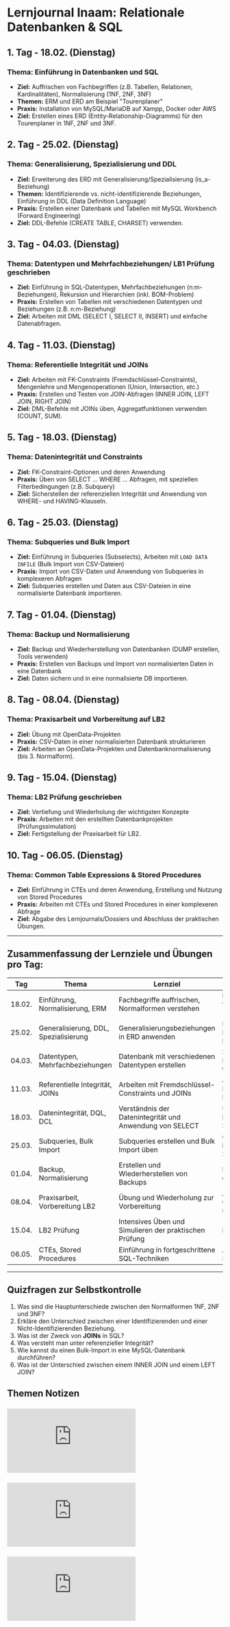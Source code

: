 # Lernjournal Inaam: Relationale Datenbanken & SQL

## 1. Tag - 18.02. (Dienstag)
### Thema: Einführung in Datenbanken und SQL
- **Ziel:** Auffrischen von Fachbegriffen (z.B. Tabellen, Relationen, Kardinalitäten), Normalisierung (1NF, 2NF, 3NF)
- **Themen:** ERM und ERD am Beispiel "Tourenplaner"
- **Praxis:** Installation von MySQL/MariaDB auf Xampp, Docker oder AWS
- **Ziel:** Erstellen eines ERD (Entity-Relationship-Diagramms) für den Tourenplaner in 1NF, 2NF und 3NF.

## 2. Tag - 25.02. (Dienstag)
### Thema: Generalisierung, Spezialisierung und DDL
- **Ziel:** Erweiterung des ERD mit Generalisierung/Spezialisierung (is_a-Beziehung)
- **Themen:** Identifizierende vs. nicht-identifizierende Beziehungen, Einführung in DDL (Data Definition Language)
- **Praxis:** Erstellen einer Datenbank und Tabellen mit MySQL Workbench (Forward Engineering)
- **Ziel:** DDL-Befehle (CREATE TABLE, CHARSET) verwenden.

## 3. Tag - 04.03. (Dienstag)
### Thema: Datentypen und Mehrfachbeziehungen/ LB1 Prüfung geschrieben 
- **Ziel:** Einführung in SQL-Datentypen, Mehrfachbeziehungen (n:m-Beziehungen), Rekursion und Hierarchien (inkl. BOM-Problem)
- **Praxis:** Erstellen von Tabellen mit verschiedenen Datentypen und Beziehungen (z.B. n:m-Beziehung)
- **Ziel:** Arbeiten mit DML (SELECT I, SELECT II, INSERT) und einfache Datenabfragen.

## 4. Tag - 11.03. (Dienstag)
### Thema: Referentielle Integrität und JOINs
- **Ziel:** Arbeiten mit FK-Constraints (Fremdschlüssel-Constraints), Mengenlehre und Mengenoperationen (Union, Intersection, etc.)
- **Praxis:** Erstellen und Testen von JOIN-Abfragen (INNER JOIN, LEFT JOIN, RIGHT JOIN)
- **Ziel:** DML-Befehle mit JOINs üben, Aggregatfunktionen verwenden (COUNT, SUM).

## 5. Tag - 18.03. (Dienstag)
### Thema: Datenintegrität und Constraints
- **Ziel:** FK-Constraint-Optionen und deren Anwendung
- **Praxis:** Üben von SELECT ... WHERE ... Abfragen, mit speziellen Filterbedingungen (z.B. Subquery)
- **Ziel:** Sicherstellen der referenziellen Integrität und Anwendung von WHERE- und HAVING-Klauseln.

## 6. Tag - 25.03. (Dienstag)
### Thema: Subqueries und Bulk Import
- **Ziel:** Einführung in Subqueries (Subselects), Arbeiten mit `LOAD DATA INFILE` (Bulk Import von CSV-Dateien)
- **Praxis:** Import von CSV-Daten und Anwendung von Subqueries in komplexeren Abfragen
- **Ziel:** Subqueries erstellen und Daten aus CSV-Dateien in eine normalisierte Datenbank importieren.

## 7. Tag - 01.04. (Dienstag)
### Thema: Backup und Normalisierung
- **Ziel:** Backup und Wiederherstellung von Datenbanken (DUMP erstellen, Tools verwenden)
- **Praxis:** Erstellen von Backups und Import von normalisierten Daten in eine Datenbank
- **Ziel:** Daten sichern und in eine normalisierte DB importieren.

## 8. Tag - 08.04. (Dienstag)
### Thema: Praxisarbeit und Vorbereitung auf LB2
- **Ziel:** Übung mit OpenData-Projekten
- **Praxis:** CSV-Daten in einer normalisierten Datenbank strukturieren
- **Ziel:** Arbeiten an OpenData-Projekten und Datenbanknormalisierung (bis 3. Normalform).

## 9. Tag - 15.04. (Dienstag)
### Thema: LB2 Prüfung geschrieben 
- **Ziel:** Vertiefung und Wiederholung der wichtigsten Konzepte
- **Praxis:** Arbeiten mit den erstellten Datenbankprojekten (Prüfungssimulation)
- **Ziel:** Fertigstellung der Praxisarbeit für LB2.

## 10. Tag - 06.05. (Dienstag)
### Thema: Common Table Expressions & Stored Procedures
- **Ziel:** Einführung in CTEs und deren Anwendung, Erstellung und Nutzung von Stored Procedures
- **Praxis:** Arbeiten mit CTEs und Stored Procedures in einer komplexeren Abfrage
- **Ziel:** Abgabe des Lernjournals/Dossiers und Abschluss der praktischen Übungen.

---

## Zusammenfassung der Lernziele und Übungen pro Tag:

| **Tag** | **Thema** | **Lernziel** | **Übung/Beispiel** |
|---------|-----------|--------------|---------------------|
| 18.02. | Einführung, Normalisierung, ERM | Fachbegriffe auffrischen, Normalformen verstehen | Erstellen eines ERD für den Tourenplaner (1NF, 2NF, 3NF) |
| 25.02. | Generalisierung, DDL, Spezialisierung | Generalisierungsbeziehungen in ERD anwenden | Erstellen einer Datenbankstruktur mit MySQL Workbench |
| 04.03. | Datentypen, Mehrfachbeziehungen | Datenbank mit verschiedenen Datentypen erstellen | SELECT, INSERT, Mehrfachbeziehungen testen |
| 11.03. | Referentielle Integrität, JOINs | Arbeiten mit Fremdschlüssel-Constraints und JOINs | JOINs mit INNER, LEFT, RIGHT und FULL OUTER |
| 18.03. | Datenintegrität, DQL, DCL | Verständnis der Datenintegrität und Anwendung von SELECT | Übung mit WHERE, HAVING, und Subqueries |
| 25.03. | Subqueries, Bulk Import | Subqueries erstellen und Bulk Import üben | CSV-Daten importieren, Subquery-Abfragen |
| 01.04. | Backup, Normalisierung | Erstellen und Wiederherstellen von Backups | Normalisierte Daten in die DB importieren |
| 08.04. | Praxisarbeit, Vorbereitung LB2 | Übung und Wiederholung zur Vorbereitung | Arbeiten an OpenData-Projekten und CSV-Import |
| 15.04. | LB2 Prüfung | Intensives Üben und Simulieren der praktischen Prüfung | Pfrüfungeschrieben |
| 06.05. | CTEs, Stored Procedures | Einführung in fortgeschrittene SQL-Techniken | Arbeiten mit CTEs und Stored Procedures |

---

## Quizfragen zur Selbstkontrolle

1. Was sind die Hauptunterschiede zwischen den Normalformen 1NF, 2NF und 3NF?
2. Erkläre den Unterschied zwischen einer Identifizierenden und einer Nicht-Identifizierenden Beziehung.
3. Was ist der Zweck von **JOINs** in SQL?
4. Was versteht man unter referenzieller Integrität?
5. Wie kannst du einen Bulk-Import in eine MySQL-Datenbank durchführen?
6. Was ist der Unterschied zwischen einem INNER JOIN und einem LEFT JOIN?

## Themen Notizen 
### ![Notizen zur LB1](https://github.com/InaamA21/M164-Datenbanken-erstellen-und-Daten-einf-gen/blob/main/Grund_Informationen.md) 
### ![Notizen zur LB2](https://github.com/InaamA21/M164-Datenbanken-erstellen-und-Daten-einf-gen/blob/main/SELECT_Datensicherung.md)
### ![CTEs Befehle](https://github.com/InaamA21/M164-Datenbanken-erstellen-und-Daten-einf-gen/blob/main/Common-Table-Expressions-CTEs.md)

